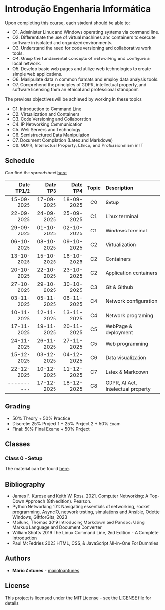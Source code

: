 # Introdução Engenharia Informática

Upon completing this course, each student should be able to: 

- O1. Administer Linux and Windows operating systems via command line.
- O2. Differentiate the use of virtual machines and containers to execute software in isolated and organized environments. 
- O3. Understand the need for code versioning and collaborative work tools.
- O4. Grasp the fundamental concepts of networking and configure a local network. 
- O5. Develop basic web pages and utilize web technologies to create simple web applications. 
- O6. Manipulate data in common formats and employ data analysis tools. 
- O7. Comprehend the principles of GDPR, intellectual property, and software licensing from an ethical and professional standpoint. 

The previous objectives will be achieved by working in these topics

* C1. Introduction to Command Line
* C2. Virtualization and Containers 
* C3. Code Versioning and Collaboration 
* C4. IP Networking Communication 
* C5. Web Servers and Technology 
* C6. Semistructured Data Manipulation 
* C7. Document Compilation (Latex and Markdown) 
* C8. GDPR, Intellectual Property, Ethics, and Professionalism in IT 

## Schedule

Can find the spreadsheet [here](iei_plan.ods).

| Date TP1/2 | Date TP3   | Date TP4   | Topic | Description                        |
|-----------:|-----------:|-----------:|:-----:|:-----------------------------------|
| 15-09-2025 | 17-09-2025 | 18-09-2025 |    C0 | Setup                              |
| 22-09-2025 | 24-09-2025 | 25-09-2025 |    C1 | Linux terminal                     |
| 29-09-2025 | 01-10-2025 | 02-10-2025 |    C1 | Windows terminal                   |
| 06-10-2025 | 08-10-2025 | 09-10-2025 |    C2 | Virtualization                     |
| 13-10-2025 | 15-10-2025 | 16-10-2025 |    C2 | Containers                         |
| 20-10-2025 | 22-10-2025 | 23-10-2025 |    C2 | Application containers             |
| 27-10-2025 | 29-10-2025 | 30-10-2025 |    C3 | Git & Github                       |
| 03-11-2025 | 05-11-2025 | 06-11-2025 |    C4 | Network configuration              |
| 10-11-2025 | 12-11-2025 | 13-11-2025 |    C4 | Network programing                 |
| 17-11-2025 | 19-11-2025 | 20-11-2025 |    C5 | WebPage & deployment               |
| 24-11-2025 | 26-11-2025 | 27-11-2025 |    C5 | Web programming                    |
| 15-12-2025 | 03-12-2025 | 04-12-2025 |    C6 | Data visualization                 |
| 22-12-2025 | 10-12-2025 | 11-12-2025 |    C7 | Latex & Markdown                   |
| ---------- | 17-12-2025 | 18-12-2025 |    C8 | GDPR, AI Act, Intelectual property |

## Grading

- 50% Theory + 50% Practice
- Discrete: 25% Project 1 + 25% Project 2 + 50% Exam
- Final: 50% Final Exame + 50% Project 

## Classes

### Class 0 - Setup

The material can be found [here](classes/class_00/).

## Bibliography

- James F. Kurose and Keith W. Ross. 2021. Computer Networking: A Top-Down Approach (8th edition). Pearson.  
- Python Networking 101: Navigating essentials of networking, socket programming, AsyncIO, network testing, simulations and Ansible, Odette Windows, GiftforGits, 2023 
- Mailund, Thomas 2019 Introducing Markdown and Pandoc: Using Markup Language and Document Converter  
- William Shotts 2019 The Linux Command Line, 2nd Edition - A Complete Introduction 
- Paul McFedries 2023 HTML, CSS, & JavaScript All-in-One For Dummies 

## Authors

* **Mário Antunes** - [mariolpantunes](https://github.com/mariolpantunes)

## License

This project is licensed under the MIT License - see the [LICENSE](LICENSE) file for details